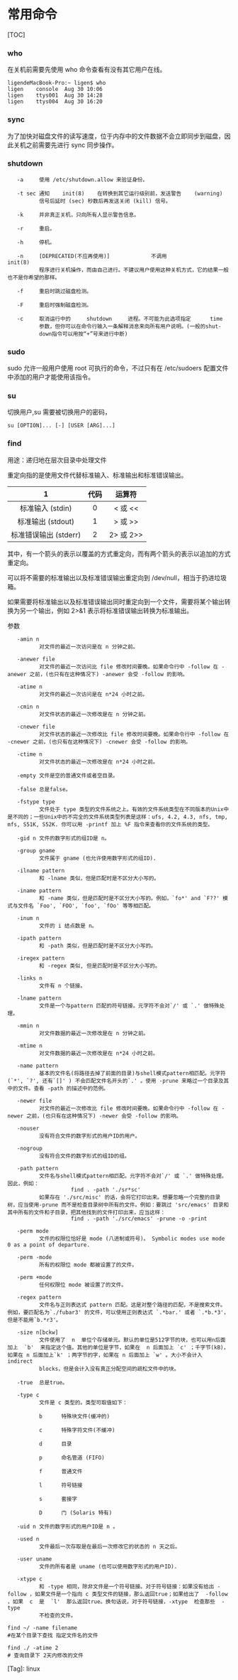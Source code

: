 # 常用命令

[TOC]



### who 

在关机前需要先使用 who 命令查看有没有其它用户在线。

```shell
ligendeMacBook-Pro:~ ligen$ who
ligen    console  Aug 30 10:06
ligen    ttys001  Aug 30 14:28
ligen    ttys004  Aug 30 16:20
```



### sync

为了加快对磁盘文件的读写速度，位于内存中的文件数据不会立即同步到磁盘，因此关机之前需要先进行 sync 同步操作。



### shutdown

       -a     使用 /etc/shutdown.allow 来验证身份。
    
       -t sec 通知    init(8)    在转换到其它运行级别前，发送警告    (warning)
              信号后延时 (sec) 秒数后再发送关闭 (kill) 信号。
    
       -k     并非真正关机，只向所有人显示警告信息。
    
       -r     重启。
    
       -h     停机。
    
       -n     [DEPRECATED(不应再使用)]             不调用              init(8)
              程序进行关机操作，而由自己进行。不建议用户使用这种关机方式，它的结果一般也不是你希望的那样。
    
       -f     重启时跳过磁盘检测。
    
       -F     重启时强制磁盘检测。
    
       -c     取消运行中的     shutdown     进程。不可能为此选项指定      time
              参数，但你可以在命令行输入一条解释消息来向所有用户说明。(一般的shut‐
              down指令可以用按“+”号来进行中断)



### sudo 

sudo 允许一般用户使用 root 可执行的命令，不过只有在 /etc/sudoers 配置文件中添加的用户才能使用该指令。



### su

切换用户,su 需要被切换用户的密码，

```
su [OPTION]... [-] [USER [ARG]...]
```



### find

用途：递归地在层次目录中处理文件

重定向指的是使用文件代替标准输入、标准输出和标准错误输出。

|           1           | 代码 |  运算符   |
| :-------------------: | :--: | :-------: |
|   标准输入 (stdin)    |  0   |  < 或 <<  |
|   标准输出 (stdout)   |  1   |  > 或 >>  |
| 标准错误输出 (stderr) |  2   | 2> 或 2>> |

其中，有一个箭头的表示以覆盖的方式重定向，而有两个箭头的表示以追加的方式重定向。

可以将不需要的标准输出以及标准错误输出重定向到 /dev/null，相当于扔进垃圾箱。

如果需要将标准输出以及标准错误输出同时重定向到一个文件，需要将某个输出转换为另一个输出，例如 2>&1 表示将标准错误输出转换为标准输出。

参数

       -amin n
              对文件的最近一次访问是在 n 分钟之前。
    
       -anewer file
              对文件的最近一次访问比 file 修改时间要晚。如果命令行中 -follow 在 -anewer 之前，(也只有在这种情况下) -anewer 会受 -follow 的影响。
    
       -atime n
              对文件的最近一次访问是在 n*24 小时之前。
    
       -cmin n
              对文件状态的最近一次修改是在 n 分钟之前。
    
       -cnewer file
              对文件状态的最近一次修改比 file 修改时间要晚。如果命令行中 -follow 在 -cnewer 之前，(也只有在这种情况下) -cnewer 会受 -follow 的影响。
    
       -ctime n
              对文件状态的最近一次修改是在 n*24 小时之前。
    
       -empty 文件是空的普通文件或者空目录。
    
       -false 总是false。
    
       -fstype type
              文件处于 type 类型的文件系统之上。有效的文件系统类型在不同版本的Unix中是不同的；一些Unix中的不完全的文件系统类型列表是这样：ufs, 4.2, 4.3, nfs, tmp, mfs, S51K, S52K. 你可以用 -printf 加上 %F 指令来查看你的文件系统的类型。
    
       -gid n 文件的数字形式的组ID是 n。
    
       -group gname
              文件属于 gname (也允许使用数字形式的组ID).
    
       -ilname pattern
              和 -lname 类似，但是匹配时是不区分大小写的。
    
       -iname pattern
              和 -name 类似，但是匹配时是不区分大小写的。例如，`fo*' and `F??' 模式与文件名 `Foo', `FOO', `foo', `fOo' 等等相匹配。
    
       -inum n
              文件的 i 结点数是 n。
    
       -ipath pattern
              和 -path 类似，但是匹配时是不区分大小写的。
    
       -iregex pattern
              和 -regex 类似, 但是匹配时是不区分大小写的。
    
       -links n
              文件有 n 个链接。
    
       -lname pattern
              文件是一个与pattern 匹配的符号链接。元字符不会对`/' 或 `.' 做特殊处理。
    
       -mmin n
              对文件数据的最近一次修改是在 n 分钟之前。
    
       -mtime n
              对文件数据的最近一次修改是在 n*24 小时之前。
    
       -name pattern
              基本的文件名(将路径去掉了前面的目录)与shell模式pattern相匹配。元字符(`*', `?', 还有`[]' ) 不会匹配文件名开头的`.' 。使用 -prune 来略过一个目录及其中的文件。查看 -path 的描述中的范例。
    
       -newer file
              对文件的最近一次修改比 file 修改时间要晚。如果命令行中 -follow 在 -newer 之前，(也只有在这种情况下) -newer 会受 -follow 的影响。
    
       -nouser
              没有符合文件的数字形式的用户ID的用户。
    
       -nogroup
              没有符合文件的数字形式的组ID的组。
    
       -path pattern
              文件名与shell模式pattern相匹配。元字符不会对`/' 或 `.' 做特殊处理。因此，例如：
                        find . -path './sr*sc'
              如果存在 './src/misc' 的话，会将它打印出来。想要忽略一个完整的目录树，应当使用-prune 而不是检查目录树中所有的文件。例如：要跳过 'src/emacs' 目录和其中所有的文件和子目录，把其他找到的文件打印出来，应当这样：
                        find . -path './src/emacs' -prune -o -print
    
       -perm mode
              文件的权限位恰好是 mode (八进制或符号)。 Symbolic modes use mode 0 as a point of departure.
    
       -perm -mode
              所有的权限位 mode 都被设置了的文件。
    
       -perm +mode
              任何权限位 mode 被设置了的文件。
    
       -regex pattern
              文件名与正则表达式 pattern 匹配。这是对整个路径的匹配，不是搜索文件。例如，要匹配名为`./fubar3' 的文件，可以使用正则表达式 `.*bar.' 或者 `.*b.*3'，但是不能用`b.*r3'。
    
       -size n[bckw]
              文件使用了  n  单位个存储单元。默认的单位是512字节的块，也可以用n后面加上  `b'  来指定这个值。其他的单位是字节，如果在  n 后面加上 `c' ；千字节(kB)，如果在 n 后面加上`k' ；两字节的字，如果在 n 后面加上 `w' 。大小不会计入 indirect
              blocks，但是会计入没有真正分配空间的疏松文件中的块。
    
       -true  总是true。
    
       -type c
              文件是 c 类型的。类型可取值如下：
    
              b      特殊块文件(缓冲的)
    
              c      特殊字符文件(不缓冲)
    
              d      目录
    
              p      命名管道 (FIFO)
    
              f      普通文件
    
              l      符号链接
    
              s      套接字
    
              D      门 (Solaris 特有)
    
       -uid n 文件的数字形式的用户ID是 n 。
    
       -used n
              文件最后一次存取是在最后一次修改它的状态的 n 天之后。
    
       -user uname
              文件的所有者是 uname (也可以使用数字形式的用户ID).
    
       -xtype c
              和 -type 相同，除非文件是一个符号链接。对于符号链接：如果没有给出 -follow ，如果文件是一个指向 c 类型文件的链接，那么返回true；如果给出了  -follow  ，如果  c  是  `l'  那么返回true。换句话说，对于符号链接，-xtype  检查那些  -type
              不检查的文件。



```
find ~/ -name filename
#在某个目录下查找 指定文件名的文件
```

```shell
find ./ -atime 2
# 查询目录下 2天内修改的文件
```

[Tag]: <tag>linux</tag>